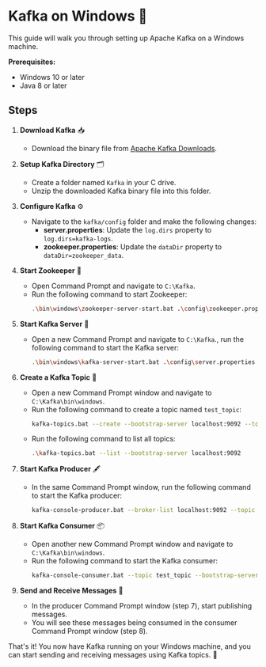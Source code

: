 # Kafka on Windows 🎉

This guide will walk you through setting up Apache Kafka on a Windows machine. 

**Prerequisites:**

- Windows 10 or later
- Java 8 or later


## Steps

1. **Download Kafka** 📥
   - Download the binary file from [Apache Kafka Downloads](https://kafka.apache.org/downloads).

2. **Setup Kafka Directory** 🗂️
   - Create a folder named `Kafka` in your C drive.
   - Unzip the downloaded Kafka binary file into this folder.

3. **Configure Kafka** ⚙️
   - Navigate to the `kafka/config` folder and make the following changes:
     - **server.properties**: Update the `log.dirs` property to `log.dirs=kafka-logs`.
     - **zookeeper.properties**: Update the `dataDir` property to `dataDir=zookeeper_data`.

4. **Start Zookeeper** 🦓
   - Open Command Prompt and navigate to `C:\Kafka`.
   - Run the following command to start Zookeeper:
     ```sh
     .\bin\windows\zookeeper-server-start.bat .\config\zookeeper.properties
     ```

5. **Start Kafka Server** 🚀
   - Open a new Command Prompt and navigate to `C:\Kafka`., run the following command to start the Kafka server:
     ```sh
     .\bin\windows\kafka-server-start.bat .\config\server.properties
     ```

6. **Create a Kafka Topic** 📝
   - Open a new Command Prompt window and navigate to `C:\Kafka\bin\windows`.
   - Run the following command to create a topic named `test_topic`:
     ```sh
     kafka-topics.bat --create --bootstrap-server localhost:9092 --topic test_topic
     ```
   - Run the following command to list all topics:
     ```sh
     .\kafka-topics.bat --list --bootstrap-server localhost:9092
     ```

7. **Start Kafka Producer** 🖋️
   - In the same Command Prompt window, run the following command to start the Kafka producer:
     ```sh
     kafka-console-producer.bat --broker-list localhost:9092 --topic test_topic
     ```

8. **Start Kafka Consumer** 📦
   - Open another new Command Prompt window and navigate to `C:\Kafka\bin\windows`.
   - Run the following command to start the Kafka consumer:
     ```sh
     kafka-console-consumer.bat --topic test_topic --bootstrap-server localhost:9092 --from-beginning
     ```

9. **Send and Receive Messages** 💬
   - In the producer Command Prompt window (step 7), start publishing messages.
   - You will see these messages being consumed in the consumer Command Prompt window (step 8).

That's it! You now have Kafka running on your Windows machine, and you can start sending and receiving messages using Kafka topics. 🎊
